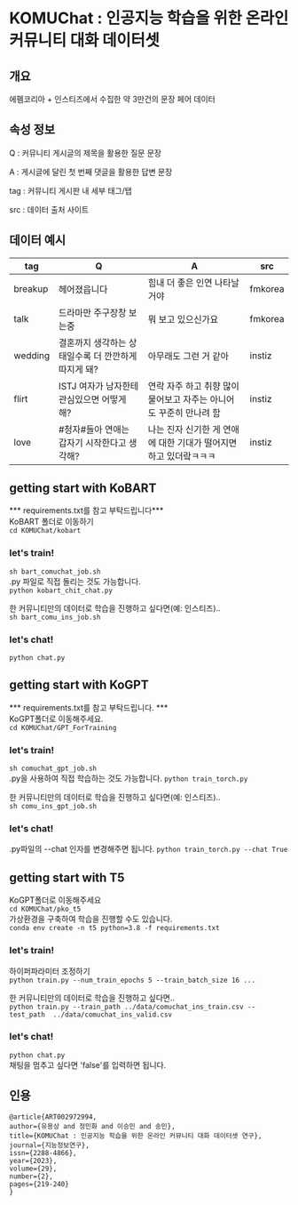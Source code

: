 # KOMUChat : 인공지능 학습을 위한 온라인 커뮤니티 대화 데이터셋

## 개요
에펨코리아 + 인스티즈에서 수집한 약 3만건의 문장 페어 데이터

## 속성 정보
Q : 커뮤니티 게시글의 제목을 활용한 질문 문장

A : 게시글에 달린 첫 번째 댓글을 활용한 답변 문장

tag : 커뮤니티 게시판 내 세부 태그/탭

src : 데이터 출처 사이트

## 데이터 예시
| tag | Q | A | src |
|-----------|-----------|-----------|-----------|
| breakup     | 헤어졌읍니다      |   힘내 더 좋은 인연 나타날거야    | fmkorea      |
| talk      | 드라마만 주구장창 보는중      | 뭐 보고 있으신가요      | fmkorea      |
| wedding      | 결혼까지 생각하는 상태일수록 더 깐깐하게 따지게 돼?     | 아무래도 그런 거 같아     | instiz     |
| flirt      | ISTJ 여자가 남자한테 관심있으면 어떻게 해?     | 연락 자주 하고 취향 많이 물어보고 자주는 아니어도 꾸준히 만나려 함     | instiz     |
| love       | #청자#들아 연애는 갑자기 시작한다고 생각해?    | 나는 진자 신기한 게 연애에 대한 기대가 떨어지면 하고 있더랔ㅋㅋㅋ      | instiz     |


## getting start with KoBART

*** requirements.txt를 참고 부탁드립니다***  
KoBART 폴더로 이동하기  
```cd KOMUChat/kobart```  

### let's train!
```sh bart_comuchat_job.sh ```  
.py 파일로 직접 돌리는 것도 가능합니다.  
```python kobart_chit_chat.py ```  

한 커뮤니티만의 데이터로 학습을 진행하고 싶다면(예: 인스티즈)..  
```sh bart_comu_ins_job.sh```  

### let's chat!
```python chat.py```

## getting start with KoGPT
*** requirements.txt를 참고 부탁드립니다. ***  
KoGPT폴더로 이동해주세요.  
```cd KOMUChat/GPT_ForTraining```  

### let's train!
```sh comuchat_gpt_job.sh ```  
.py을 사용하여 직접 학습하는 것도 가능합니다.
```python train_torch.py ```  

한 커뮤니티만의 데이터로 학습을 진행하고 싶다면(예: 인스티즈)..   
```sh comu_ins_gpt_job.sh```  

### let's chat!
.py파일의 --chat 인자를 변경해주면 됩니다.
```python train_torch.py --chat True ```

## getting start with T5
KoGPT폴더로 이동해주세요  
```cd KOMUChat/pko_t5```  
가상환경을 구축하여 학습을 진행할 수도 있습니다.  
```conda env create -n t5 python=3.8 -f requirements.txt```  

### let's train!
하이퍼파라미터 조정하기  
```python train.py --num_train_epochs 5 --train_batch_size 16 ...```   

한 커뮤니티만의 데이터로 학습을 진행하고 싶다면..   
```python train.py --train_path ../data/comuchat_ins_train.csv --test_path  ../data/comuchat_ins_valid.csv```

### let's chat!
```python chat.py```  
채팅을 멈추고 싶다면 'false'를 입력하면 됩니다.  

## 인용
```
@article{ART002972994,
author={유용상 and 정민화 and 이승민 and 송민},
title={KOMUChat : 인공지능 학습을 위한 온라인 커뮤니티 대화 데이터셋 연구},
journal={지능정보연구},
issn={2288-4866},
year={2023},
volume={29},
number={2},
pages={219-240}
}
```
